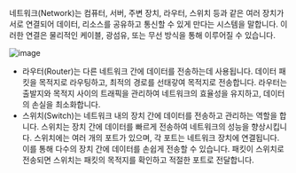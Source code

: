 네트워크(Network)는 컴퓨터, 서버, 주변 장치, 라우터, 스위치 등과 같은 여러 장치가 서로 연결되어 데이터, 리소스를 공유하고 통신할 수 있게 만다는 시스템을 말합니다. 이러한 연결은 물리적인 케이블, 광섬유, 또는 무선 방식을 통해 이루어질 수 있습니다.

![image](https://github.com/kbmhansungb/kbmhansungb.github.io/assets/56149613/8e86bd87-83d6-4b9f-bbfd-4e755f2c7bfd)

* 라우터(Router)는 다른 네트워크 간에 데이터를 전송하는데 사용됩니다. 데이터 패킷을 목적지로 라우팅하고, 최적의 경로를 선태갛여 목적지로 전송합니다. 라우터는 출발지와 목적지 사이의 트래픽을 관리하여 네트워크의 효율성을 유지하고, 데이터의 손실을 최소화합니다.
* 스위치(Switch)는 네트워크 내의 장치 간에 데이터를 전송하고 관리하는 역할을 합니다. 스위치는 장치 간에 데이터를 빠르게 전송하여 네트워크의 성능을 향상시킵니다. 스위치에는 여러 개의 포트가 있으며, 각 포트는 네트워크 장치에 연결됩니다. 이를 통해 다수의 장치 간에 데이터를 손쉽게 전송할 수 있습니다. 패킷이 스위치로 전송되면 스위치는 패킷의 목적지를 확인하고 적절한 포트로 전달합니다.
